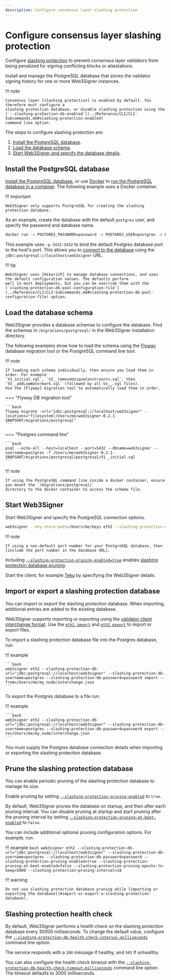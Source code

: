 ```yaml
---
description: Configure consensus layer slashing protection
---
```


# Configure consensus layer slashing protection

Configure [slashing protection] to prevent consensus layer validators from being penalized for signing
conflicting blocks or attestations.

Install and manage the PostgreSQL database that stores the validator signing history for
one or more Web3Signer instances.

!!! note

    Consensus layer [slashing protection] is enabled by default. You therefore must configure a
    slashing protection database, or disable slashing protection using the
    [`--slashing-protection-db-enabled`](../Reference/CLI/CLI-Subcommands.md#slashing-protection-enabled)
    command line option.

The steps to configure slashing protection are:

1. [Install the PostgreSQL database](#install-the-postgresql-database).
1. [Load the database schema](#load-the-database-schema).
1. [Start Web3Signer and specify the database details](#start-web3signer).

## Install the PostgreSQL database

[Install the PostgreSQL database], or use [Docker] to [run the PostgreSQL database in a container].
The following example uses a Docker container.

!!! important

    Web3Signer only supports PostgreSQL for creating the slashing protection database.

As an example, create the database with the default `postgres` user, and specify the password and
database name.

```bash
docker run -e POSTGRES_PASSWORD=password -e POSTGRES_USER=postgres -e POSTGRES_DB=web3signer -p 5432:5432 postgres
```

This example uses `-p 5432:5432` to bind the default Postgres database port to the host's port. This allows you to
[connect to the database] using the `jdbc:postgresql://localhost/web3signer` URL.

!!! tip

    Web3Signer uses [HikariCP] to manage database connections, and uses the default configuration values. The defaults perform
    well in most deployments, but you can be override them with the
    [`slashing-protection-db-pool-configuration-file`](../Reference/CLI/CLI-Subcommands.md#slashing-protection-db-pool-configuration-file) option.

## Load the database schema

Web3Signer provides a database schemas to configure the database. Find the schemas in
`/migrations/postgresql/` in the Web3Signer installation directory.

The following examples show how to load the schema using the [Flyway] database migration tool or
the PostgreSQL command line tool.

!!! note

    If loading each schema individually, then ensure you load them in order. For example
    `V1_initial.sql`, `V2__removeUniqueConstraints.sql`, then `V3__addLowWatermark.sql` (followed by all Vx__.sql files).
    Use the [Flyway] migration tool to automatically load them in order.

=== "Flyway DB migration tool"

    ```bash
    flyway migrate -url="jdbc:postgresql://localhost/web3signer" -locations="filesystem:/Users/me/web3signer-0.2.1-SNAPSHOT/migrations/postgresql"
    ```

=== "Postgres command line"

    ```bash
    psql --echo-all --host=localhost --port=5432 --dbname=web3signer --username=postgres -f /Users/me/web3signer-0.2.1-SNAPSHOT/migrations/postgresql/postgresql/V1__initial.sql
    ```

!!! note

    If using the PostgreSQL command line inside a docker container, ensure you mount the `/migrations/postgresql/`
    directory to the docker container to access the schema file.

## Start Web3Signer

Start Web3Signer and specify the PostgreSQL connection options.

```bash
web3signer --key-store-path=/Users/me/keys eth2 --slashing-protection-db-url="jdbc:postgresql://localhost/web3signer" --slashing-protection-db-username=postgres --slashing-protection-db-password=password --slashing-protection-pruning-enabled=true
```

!!! note

    If using a non-default port number for your PostgreSQL database, then
    [include the port number in the database URL].

Including [`--slashing-protection-pruning-enabled=true`](../Reference/CLI/CLI-Subcommands.md#slashing-protection-pruning-enabled) enables [slashing protection database pruning].

Start the client, for example [Teku] by specifying the Web3Signer details.

## Import or export a slashing protection database

You can import or export the slashing protection database. When importing, additional entries are
added to the existing database.

Web3Signer supports importing or exporting using the [validator client interchange format]. Use the
[`eth2 import`](../Reference/CLI/CLI-Subcommands.md#eth2-import) and
[`eth2 export`](../Reference/CLI/CLI-Subcommands.md#eth2-export) to import or export files.

To import a slashing protection database file into the Postgres database, run:

!!! example

    ```bash
    web3signer eth2 --slashing-protection-db-url="jdbc:postgresql://localhost/web3signer" --slashing-protection-db-username=postgres --slashing-protection-db-password=password import --from=/Users/me/my_node/interchange.json
    ```

To export the Postgres database to a file run:

!!! example

    ```bash
    web3signer eth2 --slashing-protection-db-url="jdbc:postgresql://localhost/web3signer" --slashing-protection-db-username=postgres --slashing-protection-db-password=password export --to=/Users/me/my_node/interchange.json
    ```

You must supply the Postgres database connection details when importing or exporting the slashing
protection database.

## Prune the slashing protection database

You can enable periodic pruning of the slashing protection database to manage its size.

Enable pruning by setting [`--slashing-protection-pruning-enabled`](../Reference/CLI/CLI-Subcommands.md#slashing-protection-pruning-enabled) to `true`.

By default, Web3Signer prunes the database on startup, and then after each pruning interval.
You can disable pruning at startup and start pruning after the pruning interval by setting [`--slashing-protection-pruning-at-boot-enabled`](../Reference/CLI/CLI-Subcommands.md#slashing-protection-pruning-at-boot-enabled) to `false`.

You can include additional optional pruning configuration options. For example, run:

!!! example
    ```bash
    web3signer eth2 --slashing-protection-db-url="jdbc:postgresql://localhost/web3signer" --slashing-protection-db-username=postgres --slashing-protection-db-password=password --slashing-protection-pruning-enabled=true --slashing-protection-pruning-at-boot-enabled=false --slashing-protection-pruning-epochs-to-keep=5000 --slashing-protection-pruning-interval=18
    ```

!!! warning

    Do not use slashing protection database pruning while [importing or exporting the database](#import-or-export-a-slashing-protection-database).

## Slashing protection health check

By default, Web3Signer performs a health check on the slashing protection database every 30000 milliseconds.
To change the default value, configure the [`--slashing-protection-db-health-check-interval-milliseconds`](../Reference/CLI/CLI-Subcommands.md#slashing-protection-db-health-check-interval-milliseconds)
command line option.

The service responds with a `200` message if healthy, and `503` if unhealthy.

You can also configure the health check timeout with the [`--slashing-protection-db-health-check-timeout-milliseconds`](../Reference/CLI/CLI-Subcommands.md#slashing-protection-db-health-check-timeout-milliseconds)
command line option. The timeout defaults to 3000 milliseconds.

<!-- links -->
[slashing protection]: ../Concepts/Slashing-Protection.md
[slashing protection database pruning]: #prune-the-slashing-protection-database
[Install the PostgreSQL database]: https://www.postgresql.org/download/
[Docker]: https://docs.docker.com/install/
[run the PostgreSQL database in a container]: https://hub.docker.com/_/postgres/
[Flyway]: https://flywaydb.org/documentation/
[include the port number in the database URL]: https://jdbc.postgresql.org/documentation/head/connect.html
[Teku]: https://docs.teku.consensys.net/HowTo/External-Signer/Use-External-Signer/
[connect to the database]: https://jdbc.postgresql.org/documentation/head/connect.html
[validator client interchange format]: https://eips.ethereum.org/EIPS/eip-3076
[HikariCP]: https://github.com/brettwooldridge/HikariCP
